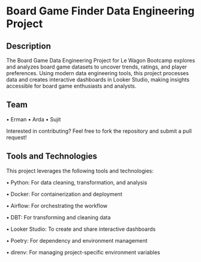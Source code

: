 # Board Game Finder Data Engineering Project

## Description

The Board Game Data Engineering Project for Le Wagon Bootcamp explores and analyzes board game datasets to uncover trends, ratings, and player preferences. Using modern data engineering tools, this project processes data and creates interactive dashboards in Looker Studio, making insights accessible for board game enthusiasts and analysts.

## Team

•	Erman
•	Arda
•	Sujit

Interested in contributing? Feel free to fork the repository and submit a pull request!

## Tools and Technologies

This project leverages the following tools and technologies:

  •	Python: For data cleaning, transformation, and analysis

  •	Docker: For containerization and deployment

  •	Airflow: For orchestrating the workflow

  •	DBT: For transforming and cleaning data

  •	Looker Studio: To create and share interactive dashboards

  •	Poetry: For dependency and environment management

  •	direnv: For managing project-specific environment variables


